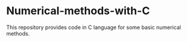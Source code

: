 # Numerical-methods-with-C
This repository provides code in C language for some basic numerical methods.
